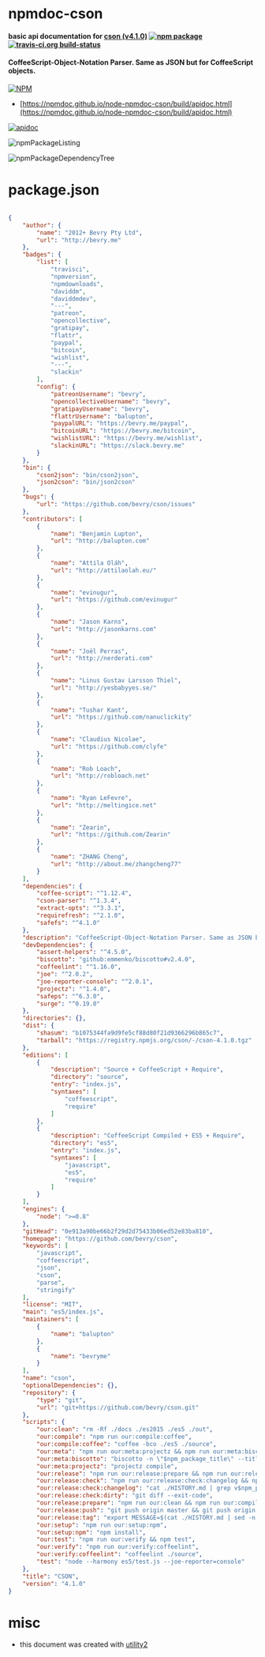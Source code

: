 # npmdoc-cson

#### basic api documentation for  [cson (v4.1.0)](https://github.com/bevry/cson)  [![npm package](https://img.shields.io/npm/v/npmdoc-cson.svg?style=flat-square)](https://www.npmjs.org/package/npmdoc-cson) [![travis-ci.org build-status](https://api.travis-ci.org/npmdoc/node-npmdoc-cson.svg)](https://travis-ci.org/npmdoc/node-npmdoc-cson)

#### CoffeeScript-Object-Notation Parser. Same as JSON but for CoffeeScript objects.

[![NPM](https://nodei.co/npm/cson.png?downloads=true&downloadRank=true&stars=true)](https://www.npmjs.com/package/cson)

- [https://npmdoc.github.io/node-npmdoc-cson/build/apidoc.html](https://npmdoc.github.io/node-npmdoc-cson/build/apidoc.html)

[![apidoc](https://npmdoc.github.io/node-npmdoc-cson/build/screenCapture.buildCi.browser.%252Ftmp%252Fbuild%252Fapidoc.html.png)](https://npmdoc.github.io/node-npmdoc-cson/build/apidoc.html)

![npmPackageListing](https://npmdoc.github.io/node-npmdoc-cson/build/screenCapture.npmPackageListing.svg)

![npmPackageDependencyTree](https://npmdoc.github.io/node-npmdoc-cson/build/screenCapture.npmPackageDependencyTree.svg)



# package.json

```json

{
    "author": {
        "name": "2012+ Bevry Pty Ltd",
        "url": "http://bevry.me"
    },
    "badges": {
        "list": [
            "travisci",
            "npmversion",
            "npmdownloads",
            "daviddm",
            "daviddmdev",
            "---",
            "patreon",
            "opencollective",
            "gratipay",
            "flattr",
            "paypal",
            "bitcoin",
            "wishlist",
            "---",
            "slackin"
        ],
        "config": {
            "patreonUsername": "bevry",
            "opencollectiveUsername": "bevry",
            "gratipayUsername": "bevry",
            "flattrUsername": "balupton",
            "paypalURL": "https://bevry.me/paypal",
            "bitcoinURL": "https://bevry.me/bitcoin",
            "wishlistURL": "https://bevry.me/wishlist",
            "slackinURL": "https://slack.bevry.me"
        }
    },
    "bin": {
        "cson2json": "bin/cson2json",
        "json2cson": "bin/json2cson"
    },
    "bugs": {
        "url": "https://github.com/bevry/cson/issues"
    },
    "contributors": [
        {
            "name": "Benjamin Lupton",
            "url": "http://balupton.com"
        },
        {
            "name": "Attila Oláh",
            "url": "http://attilaolah.eu/"
        },
        {
            "name": "evinugur",
            "url": "https://github.com/evinugur"
        },
        {
            "name": "Jason Karns",
            "url": "http://jasonkarns.com"
        },
        {
            "name": "Joël Perras",
            "url": "http://nerderati.com"
        },
        {
            "name": "Linus Gustav Larsson Thiel",
            "url": "http://yesbabyyes.se/"
        },
        {
            "name": "Tushar Kant",
            "url": "https://github.com/nanuclickity"
        },
        {
            "name": "Claudius Nicolae",
            "url": "https://github.com/clyfe"
        },
        {
            "name": "Rob Loach",
            "url": "http://robloach.net"
        },
        {
            "name": "Ryan LeFevre",
            "url": "http://meltingice.net"
        },
        {
            "name": "Zearin",
            "url": "https://github.com/Zearin"
        },
        {
            "name": "ZHANG Cheng",
            "url": "http://about.me/zhangcheng77"
        }
    ],
    "dependencies": {
        "coffee-script": "^1.12.4",
        "cson-parser": "^1.3.4",
        "extract-opts": "^3.3.1",
        "requirefresh": "^2.1.0",
        "safefs": "^4.1.0"
    },
    "description": "CoffeeScript-Object-Notation Parser. Same as JSON but for CoffeeScript objects.",
    "devDependencies": {
        "assert-helpers": "^4.5.0",
        "biscotto": "github:emmenko/biscotto#v2.4.0",
        "coffeelint": "^1.16.0",
        "joe": "^2.0.2",
        "joe-reporter-console": "^2.0.1",
        "projectz": "^1.4.0",
        "safeps": "^6.3.0",
        "surge": "^0.19.0"
    },
    "directories": {},
    "dist": {
        "shasum": "b1075344fa9d9fe5cf88d80f21d9366296b865c7",
        "tarball": "https://registry.npmjs.org/cson/-/cson-4.1.0.tgz"
    },
    "editions": [
        {
            "description": "Source + CoffeeScript + Require",
            "directory": "source",
            "entry": "index.js",
            "syntaxes": [
                "coffeescript",
                "require"
            ]
        },
        {
            "description": "CoffeeScript Compiled + ES5 + Require",
            "directory": "es5",
            "entry": "index.js",
            "syntaxes": [
                "javascript",
                "es5",
                "require"
            ]
        }
    ],
    "engines": {
        "node": ">=0.8"
    },
    "gitHead": "0e913a90be66b2f29d2d75433b06ed52e83ba810",
    "homepage": "https://github.com/bevry/cson",
    "keywords": [
        "javascript",
        "coffeescript",
        "json",
        "cson",
        "parse",
        "stringify"
    ],
    "license": "MIT",
    "main": "es5/index.js",
    "maintainers": [
        {
            "name": "balupton"
        },
        {
            "name": "bevryme"
        }
    ],
    "name": "cson",
    "optionalDependencies": {},
    "repository": {
        "type": "git",
        "url": "git+https://github.com/bevry/cson.git"
    },
    "scripts": {
        "our:clean": "rm -Rf ./docs ./es2015 ./es5 ./out",
        "our:compile": "npm run our:compile:coffee",
        "our:compile:coffee": "coffee -bco ./es5 ./source",
        "our:meta": "npm run our:meta:projectz && npm run our:meta:biscotto",
        "our:meta:biscotto": "biscotto -n \"$npm_package_title\" --title \"$npm_package_title API Documentation\" --readme README.md --output-dir docs source - LICENSE.md HISTORY.md",
        "our:meta:projectz": "projectz compile",
        "our:release": "npm run our:release:prepare && npm run our:release:check && npm run our:release:tag && npm run our:release:push",
        "our:release:check": "npm run our:release:check:changelog && npm run our:release:check:dirty",
        "our:release:check:changelog": "cat ./HISTORY.md | grep v$npm_package_version || (echo add a changelog entry for v$npm_package_version && exit -1)",
        "our:release:check:dirty": "git diff --exit-code",
        "our:release:prepare": "npm run our:clean && npm run our:compile && npm run our:test && npm run our:meta",
        "our:release:push": "git push origin master && git push origin --tags",
        "our:release:tag": "export MESSAGE=$(cat ./HISTORY.md | sed -n \"/## v$npm_package_version/,/##/p\" | sed 's/## //' | awk 'NR>1{print buf}{buf = $0}') && test \"$MESSAGE\" || (echo 'proper changelog entry not found' && exit -1) && git tag v$npm_package_version -am \"$MESSAGE\"",
        "our:setup": "npm run our:setup:npm",
        "our:setup:npm": "npm install",
        "our:test": "npm run our:verify && npm test",
        "our:verify": "npm run our:verify:coffeelint",
        "our:verify:coffeelint": "coffeelint ./source",
        "test": "node --harmony es5/test.js --joe-reporter=console"
    },
    "title": "CSON",
    "version": "4.1.0"
}
```



# misc
- this document was created with [utility2](https://github.com/kaizhu256/node-utility2)
